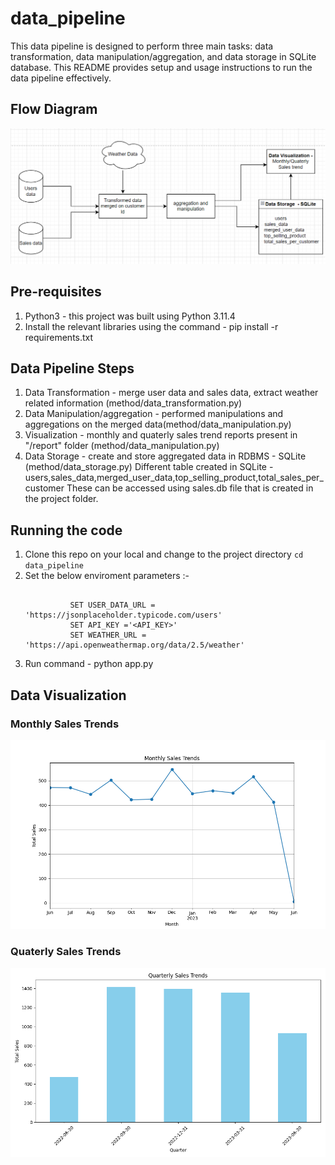 # data_pipeline

This data pipeline is designed to perform three main tasks: data transformation, data manipulation/aggregation, and data storage in SQLite database. This README provides setup and usage instructions to run the data pipeline effectively.

 ## Flow Diagram

 ![screenshot](doc/Flow_Diagram.png)

## Pre-requisites
 1. Python3 - this project was built using Python 3.11.4
 2. Install the relevant libraries using the command - pip install -r requirements.txt

 ## Data Pipeline Steps
   1. Data Transformation - merge user data and sales data, extract weather related information (method/data_transformation.py)
   2. Data Manipulation/aggregation - performed manipulations and aggregations on the merged data(method/data_manipulation.py)
   3. Visualization - monthly and quaterly sales trend reports present in "/report" folder (method/data_manipulation.py)
   4. Data Storage - create and store aggregated data in RDBMS - SQLite (method/data_storage.py)
      Different table created in SQLite - users,sales_data,merged_user_data,top_selling_product,total_sales_per_customer
      These can be accessed using sales.db file that is created in the project folder.

## Running the code
 1. Clone this repo on your local and change to the project directory `cd data_pipeline`  
 2. Set the below enviroment parameters :-
    ```

              SET USER_DATA_URL = 'https://jsonplaceholder.typicode.com/users'
              SET API_KEY ='<API_KEY>'
              SET WEATHER_URL = 'https://api.openweathermap.org/data/2.5/weather'

    ```  
 3. Run command - python app.py 

 ## Data Visualization

### Monthly Sales Trends
 ![screenshot](report/monthly_sales_trends.png)

### Quaterly Sales Trends
 ![screenshot](report/quaterly_sales_trends.png)
